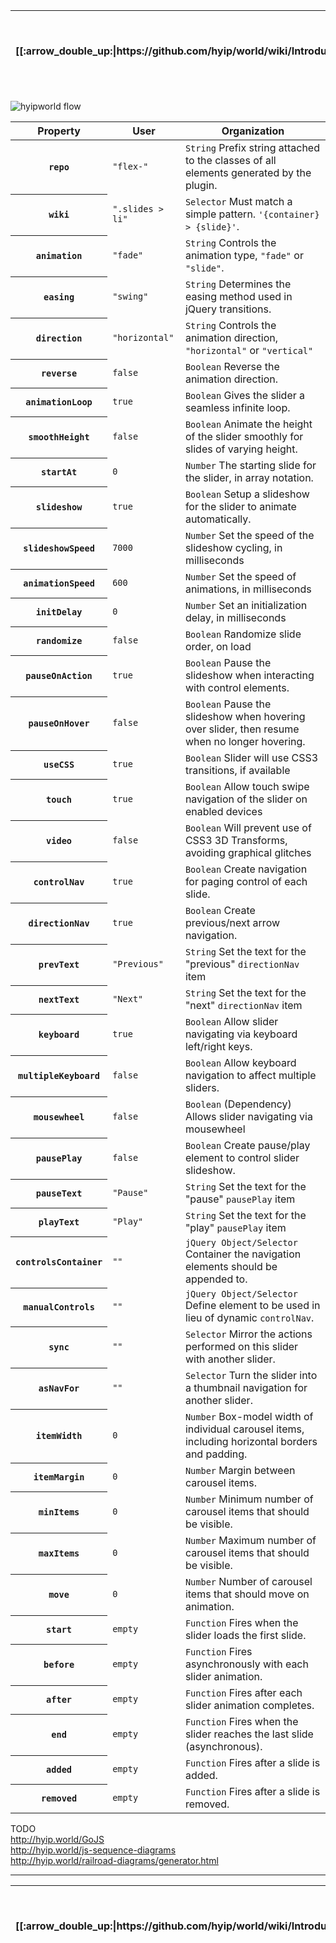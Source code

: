<table>
  <thead>
    <tr>
      <th>[[:arrow_double_up:|https://github.com/hyip/world/wiki/Introduction]]</th>
      <th>[[:arrow_up_small:|https://github.com/hyipworld/hyipworld.github.io/wiki/Introduction]]</th>
      <th>[[:rewind:|Introduction]] [[Intro|Introduction]]</th>
      <th>[[:arrow_backward:|[Mapping]-Merging]] [[Prev|[Mapping]-Merging]]</th>
      <th>[[:repeat:|[Mapping]-Overall]] [[Reload|[Mapping]-Overall]]</th>
      <th>Last :arrow_forward:</th>
      <th>[[Next|https://github.com/hyip/rating]] [[:fast_forward:|https://github.com/hyip/rating]]</th>
      <th>[[:arrow_down_small:|https://github.com/hyip/rating]]</th>
      <th>[[:arrow_double_down:|https://github.com/hyip/rating/wiki/Introduction]]</th>
    </tr>
  </thead>
</table>

![hyipworld flow](https://hyipworld.github.io/images/github/doc/figure16.png)

<table>
  <thead>
    <tr>
      <th>Property</th>
      <th>User</th>
      <th>Organization</th>
    </tr>
  </thead>
  <tbody>
    <tr>
      <th scope="row"><code>repo</code></th>
      <td><code>"flex-"</code></td>
      <td><code>String</code> Prefix string attached to the classes of all elements generated by the plugin.</td>
    </tr>
    <tr>
      <th scope="row"><code>wiki</code></th>
      <td><code>".slides > li"</code></td>
      <td><code>Selector</code> Must match a simple pattern. <code>'{container} > {slide}'</code>.</td>
    </tr>
    <tr>
      <th scope="row"><code>animation</code></th>
      <td><code>"fade"</code></td>
      <td><code>String</code> Controls the animation type, <code>"fade"</code> or <code>"slide"</code>.</td>
    </tr>
    <tr>
      <th scope="row"><code>easing</code></th>
      <td><code>"swing"</code></td>
      <td><code>String</code> Determines the easing method used in jQuery transitions.</td>
    </tr>
    <tr>
      <th scope="row"><code>direction</code></th>
      <td><code>"horizontal"</code></td>
      <td><code>String</code> Controls the animation direction, <code>"horizontal"</code> or <code>"vertical"</code></td>
    </tr>
    <tr>
      <th scope="row"><code>reverse</code></th>
      <td><code>false</code></td>
      <td><code>Boolean</code> Reverse the animation direction.</td>
    </tr>
    <tr>
      <th scope="row"><code>animationLoop</code></th>
      <td><code>true</code></td>
      <td><code>Boolean</code> Gives the slider a seamless infinite loop.</td>
    </tr>
    <tr>
      <th scope="row"><code>smoothHeight</code></th>
      <td><code>false</code></td>
      <td><code>Boolean</code> Animate the height of the slider smoothly for slides of varying height.</td>
    </tr>
    <tr>
      <th scope="row"><code>startAt</code></th>
      <td><code>0</code></td>
      <td><code>Number</code> The starting slide for the slider, in array notation.</td>
    </tr>
    <tr>
      <th scope="row"><code>slideshow</code></th>
      <td><code>true</code></td>
      <td><code>Boolean</code> Setup a slideshow for the slider to animate automatically.</td>
    </tr>
    <tr>
      <th scope="row"><code>slideshowSpeed</code></th>
      <td><code>7000</code></td>
      <td><code>Number</code> Set the speed of the slideshow cycling, in milliseconds</td>
    </tr>
    <tr>
      <th scope="row"><code>animationSpeed</code></th>
      <td><code>600</code></td>
      <td><code>Number</code> Set the speed of animations, in milliseconds</td>
    </tr>
    <tr>
      <th scope="row"><code>initDelay</code></th>
      <td><code>0</code></td>
      <td><code>Number</code> Set an initialization delay, in milliseconds</td>
    </tr>
    <tr>
      <th scope="row"><code>randomize</code></th>
      <td><code>false</code></td>
      <td><code>Boolean</code> Randomize slide order, on load</td>
    </tr>
    <tr>
      <th scope="row"><code>pauseOnAction</code></th>
      <td><code>true</code></td>
      <td><code>Boolean</code> Pause the slideshow when interacting with control elements.</td>
    </tr>
    <tr>
      <th scope="row"><code>pauseOnHover</code></th>
      <td><code>false</code></td>
      <td><code>Boolean</code> Pause the slideshow when hovering over slider, then resume when no longer hovering.</td>
    </tr>
    <tr>
      <th scope="row"><code>useCSS</code></th>
      <td><code>true</code></td>
      <td><code>Boolean</code> Slider will use CSS3 transitions, if available</td>
    </tr>
    <tr>
      <th scope="row"><code>touch</code></th>
      <td><code>true</code></td>
      <td><code>Boolean</code> Allow touch swipe navigation of the slider on enabled devices</td>
    </tr>
    <tr>
      <th scope="row"><code>video</code></th>
      <td><code>false</code></td>
      <td><code>Boolean</code> Will prevent use of CSS3 3D Transforms, avoiding graphical glitches</td>
    </tr>
    <tr>
      <th scope="row"><code>controlNav</code></th>
      <td><code>true</code></td>
      <td><code>Boolean</code> Create navigation for paging control of each slide.</td>
    </tr>
    <tr>
      <th scope="row"><code>directionNav</code></th>
      <td><code>true</code></td>
      <td><code>Boolean</code> Create previous/next arrow navigation.</td>
    </tr>
    <tr>
      <th scope="row"><code>prevText</code></th>
      <td><code>"Previous"</code></td>
      <td><code>String</code> Set the text for the "previous" <code>directionNav</code> item</td>
    </tr>
    <tr>
      <th scope="row"><code>nextText</code></th>
      <td><code>"Next"</code></td>
      <td><code>String</code> Set the text for the "next" <code>directionNav</code> item</td>
    </tr>
    <tr>
      <th scope="row"><code>keyboard</code></th>
      <td><code>true</code></td>
      <td><code>Boolean</code> Allow slider navigating via keyboard left/right keys.</td>
    </tr>
    <tr>
      <th scope="row"><code>multipleKeyboard</code></th>
      <td><code>false</code></td>
      <td><code>Boolean</code> Allow keyboard navigation to affect multiple sliders.</td>
    </tr>
    <tr>
      <th scope="row"><code>mousewheel</code></th>
      <td><code>false</code></td>
      <td><code>Boolean</code> (Dependency) Allows slider navigating via mousewheel</td>
    </tr>
    <tr>
      <th scope="row"><code>pausePlay</code></th>
      <td><code>false</code></td>
      <td><code>Boolean</code> Create pause/play element to control slider slideshow.</td>
    </tr>
    <tr>
      <th scope="row"><code>pauseText</code></th>
      <td><code>"Pause"</code></td>
      <td><code>String</code> Set the text for the "pause" <code>pausePlay</code> item</td>
    </tr>
    <tr>
      <th scope="row"><code>playText</code></th>
      <td><code>"Play"</code></td>
      <td><code>String</code> Set the text for the "play" <code>pausePlay</code> item</td>
    </tr>
    <tr>
      <th scope="row"><code>controlsContainer</code></th>
      <td><code>""</code></td>
      <td><code>jQuery Object/Selector</code> Container the navigation elements should be appended to.</td>
    </tr>
    <tr>
      <th scope="row"><code>manualControls</code></th>
      <td><code>""</code></td>
      <td><code>jQuery Object/Selector</code> Define element to be used in lieu of dynamic <code>controlNav</code>.</td>
    </tr>
    <tr>
      <th scope="row"><code>sync</code></th>
      <td><code>""</code></td>
      <td><code>Selector</code> Mirror the actions performed on this slider with another slider.</td>
    </tr>
    <tr>
      <th scope="row"><code>asNavFor</code></th>
      <td><code>""</code></td>
      <td><code>Selector</code> Turn the slider into a thumbnail navigation for another slider.</td>
    </tr>
    <tr>
      <th scope="row"><code>itemWidth</code></th>
      <td><code>0</code></td>
      <td><code>Number</code> Box-model width of individual carousel items, including horizontal borders and padding.</td>
    </tr>
    <tr>
      <th scope="row"><code>itemMargin</code></th>
      <td><code>0</code></td>
      <td><code>Number</code> Margin between carousel items.</td>
    </tr>
    <tr>
      <th scope="row"><code>minItems</code></th>
      <td><code>0</code></td>
      <td><code>Number</code> Minimum number of carousel items that should be visible.</td>
    </tr>
    <tr>
      <th scope="row"><code>maxItems</code></th>
      <td><code>0</code></td>
      <td><code>Number</code> Maximum number of carousel items that should be visible.</td>
    </tr>
    <tr>
      <th scope="row"><code>move</code></th>
      <td><code>0</code></td>
      <td><code>Number</code> Number of carousel items that should move on animation.</td>
    </tr>
    <tr>
      <th scope="row"><code>start</code></th>
      <td><code>empty</code></td>
      <td><code>Function</code> Fires when the slider loads the first slide.</td>
    </tr>
    <tr>
      <th scope="row"><code>before</code></th>
      <td><code>empty</code></td>
      <td><code>Function</code> Fires asynchronously with each slider animation.</td>
    </tr>
    <tr>
      <th scope="row"><code>after</code></th>
      <td><code>empty</code></td>
      <td><code>Function</code> Fires after each slider animation completes.</td>
    </tr>
    <tr>
      <th scope="row"><code>end</code></th>
      <td><code>empty</code></td>
      <td><code>Function</code> Fires when the slider reaches the last slide (asynchronous).</td>
    </tr>
    <tr>
      <th scope="row"><code>added</code></th>
      <td><code>empty</code></td>
      <td><code>Function</code> Fires after a slide is added.</td>
    </tr>
    <tr>
      <th scope="row"><code>removed</code></th>
      <td><code>empty</code></td>
      <td><code>Function</code> Fires after a slide is removed.</td>
    </tr>
  </tbody>
</table>



TODO  
http://hyip.world/GoJS  
http://hyip.world/js-sequence-diagrams  
http://hyip.world/railroad-diagrams/generator.html  

***
<table>
  <thead>
    <tr>
      <th>[[:arrow_double_up:|https://github.com/hyip/world/wiki/Introduction]]</th>
      <th>[[:arrow_up_small:|https://github.com/hyipworld/hyipworld.github.io/wiki/Introduction]]</th>
      <th>[[:rewind:|Introduction]] [[Intro|Introduction]]</th>
      <th>[[:arrow_backward:|[Mapping]-Merging]] [[Prev|[Mapping]-Merging]]</th>
      <th>[[:repeat:|[Mapping]-Overall]] [[Reload|[Mapping]-Overall]]</th>
      <th>Last :arrow_forward:</th>
      <th>[[Next|https://github.com/hyip/rating]] [[:fast_forward:|https://github.com/hyip/rating]]</th>
      <th>[[:arrow_down_small:|https://github.com/hyip/rating]]</th>
      <th>[[:arrow_double_down:|https://github.com/hyip/rating/wiki/Introduction]]</th>
    </tr>
  </thead>
</table>